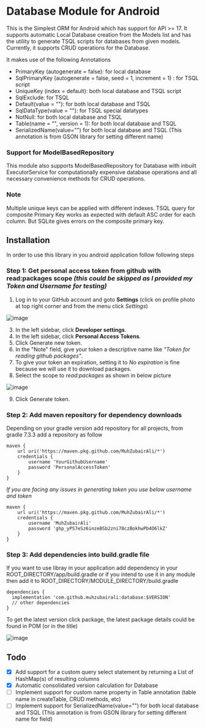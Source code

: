 # Database Module for Android
This is the Simplest ORM for Android which has support for API >= 17. It supports automatic Local Database creation from the Models list and has the utility to generate TSQL scripts for databases from given models. Currently, it supports CRUD operations for the Database.

It makes use of the following Annotations
- PrimaryKey (autogenerate = false): for local database
- SqlPrimaryKey (autogenerate = false, seed = 1, increment = 1) : for TSQL script
- UniqueKey (index = default): both local database and TSQL script
- SqlExclude: for TSQL
- Default(value = ""): for both local database and TSQL
- SqlDataType(value = ""): for TSQL special datatypes
- NotNull: for both local database and TSQL
- Table(name = "", version = 1): for both local database and TSQL
- SerializedName(value="") for both local database and TSQL (This annotation is from GSON library for setting different name)

### Support for ModelBasedRepository
This module also supports ModelBasedRepository for Database with inbuilt ExecutorService for computationally expensive database operations and all necessary convenience methods for CRUD operations.

### Note
Multiple unique keys can be applied with different indexes. TSQL query for composite Primary Key works as expected with default ASC order for each column. But SQLite gives errors on the composite primary key.


## Installation
In order to use this library in you android application follow following steps

### Step 1: Get personal access token from github with read:packages scope *(this could be skipped as I provided my Token and Username for testing)*

  1. Log in to your GitHub account and goto **Settings** (click on profile photo at top right corner and from the menu click *Settings*)

  ![image](https://github.com/MuhZubairAli/Android-Utilities/assets/22114590/efc2924e-7537-4650-8328-482cb9fd64b3)

  3. In the left sidebar, click  **Developer settings**.
  4. In the left sidebar, click **Personal Access Tokens**.
  5. Click Generate new token.
  6. In the "Note" field, give your token a descriptive name like *"Token for reading github packages"*.
  7. To give your token an expiration, setting it to *No expiration* is fine because we will use it to download packages.
  8. Select the scope to *read:packages* as shown in below picture
  
  ![image](https://github.com/MuhZubairAli/Android-Utilities/assets/22114590/e70780c3-c26c-4846-af63-be2632c607e1)

  9. Click Generate token.

### Step 2: Add maven repository for dependency downloads
Depending on your gradle version add repository for all projects, from gradle 7.3.3 add a repository as follow

```
maven {
    url uri('https://maven.pkg.github.com/MuhZubairAli/*')
    credentials {
        username 'YourGithubUsername'
        password 'PersonalAccessToken'
    }
}
```

*If you are facing any issues in generating token you use below username and token*

```
maven {
    url uri('https://maven.pkg.github.com/MuhZubairAli/*')
    credentials {
        username 'MuhZubairAli'
        password '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'
    }
}
```

### Step 3: Add dependencies into build.gradle file
If you want to use libray in your application add dependency in your ROOT_DIRECTORY/app/build.gradle or if you intend to use it in any module then add it to ROOT_DIRECTORY/MODULE_DIRECTORY/build.gradle

```
dependencies {
  implementation 'com.github.muhzubairali:database:$VERSION'
  // other dependencies
}
```
To get the latest version click package, the latest package details could be found in POM (or in the title)


![image](https://github.com/MuhZubairAli/Android-Utilities/assets/22114590/5282a33f-4c10-405d-b737-ddd5fc946c08)

## Todo
- [x] Add support for a custom query select statement by returning a List of HashMap(s) of resulting columns
- [x] Automatic consolidated version calculation for Database
- [ ] Implement support for custom name property in Table annotation (table name in createTable, CRUD methods, etc)
- [ ] Implement support for SerializedName(value="") for both local database and TSQL (This annotation is from GSON library for setting different name for field)
